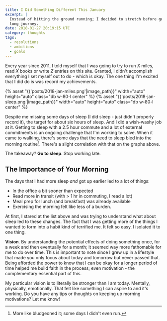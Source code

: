 ```yaml
---
title: I Did Something Different This January
excerpt: |
  Instead of hitting the ground running; I decided to stretch before going on my
  long journey.
date: 2018-01-27 20:19:15 UTC
category: thoughts
tags:
  - resolutions
  - ambitions
  - goals
---
```


Every year since 2011, I told myself that I was going to try to run _X_ miles, 
read _X_ books or write _Z_ entries on this site. Granted, I didn't accomplish
everything I set myself out to do - which is okay. The one thing I'm excited
that I did do is was record my achievements.

{% asset "{{'posts/2018-jan-miles.png'|image_path}}" width="auto" height="auto" class="db w-80-l center" %}
{% asset "{{'posts/2018-jan-sleep.png'|image_path}}" width="auto" height="auto" class="db w-80-l center" %}

Despite me missing some days of sleep (I did sleep - just didn't properly
record it), the target for about six hours of sleep. And I did a wish-washy job
at it. Getting to sleep with a 2.5 hour commute and a lot of external
commitments is an ongoing challenge that I'm working to solve. When it came to
walking, there's some days that the need to sleep bled into the morning routine[^1].
There's a slight correlation with that on the graphs above.

The takeaway? **Go to sleep**. Stop working late.

## The Importance of Your Morning

The days that I had more sleep _and_ got up earlier led to a lot of things:

  * In the office a bit sooner than expected
  * Read more in transit (with > 1 hr in commuting, I read a lot)
  * Meal prep for lunch (and breakfast) was already available
  * Exercising the morning felt like less of a burden.

At first, I stared at the list above and was trying to understand what about
sleep led to these changes. The fact that I was getting more of the things I
wanted to form into a habit kind of terrified me. It felt so easy. I isolated
it to one thing.

**Vision**. By understanding the potential effects of doing something once, for a
week and then eventually for a month; it seemed way more fathomable for me to do
over time. This is important to note since I grew up in a lifestyle that made you
only focus about today and tomorrow but never passed that. Being afforded the
power to know that I can be okay for a longer period of time helped me build
faith in the process; even motivation - the complementary essential part of this.

My particular vision is to literally be stronger than I am today. Mentally,
physically, emotionally. That felt like something I can aspire to and it's
working. Do you have any tips or thoughts on keeping up morning motivations? Let
me know!

[^1]: More like bludgeoned it; some days I didn't even run.
